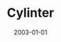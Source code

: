 ---
# name of the software
title: Cylinter
# summary of the tool
description: | 
    CyLinter is quality control software for identifying and removing cell
    segmentation instances corrupted by optical and/or image-processing
    artifacts in multiplex microscopy images. The tool is user-guided and
    comprises a set of modular and extensible QC modules instantiated in a
    configurable Python Class object. Module results are cached to allow for
    dynamic restarts.
# thumbnail image, can be a logo too
image: https://labsyspharm.github.io/cylinter/assets/images/cylinter-logo.svg?raw=true

# link to the publication
# maybe link to the entry on the publication page?
publication: 
# link to github repo
source code: https://github.com/labsyspharm/cylinter
# link to micro-site
documentation: https://labsyspharm.github.io/cylinter/

# for sorting purpose
date: 2003-01-01
---
